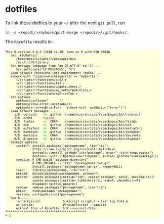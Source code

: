 # dotfiles

To link these dotfiles to your `~/` after the next `git pull`, run

```
ln -s <repodir>/myhook/post-merge <repodir>/.git/hooks/.
```

The `Rprofile` results in:
<br><br>
<img align="left" width="500" src="screen_rprofile.png">

